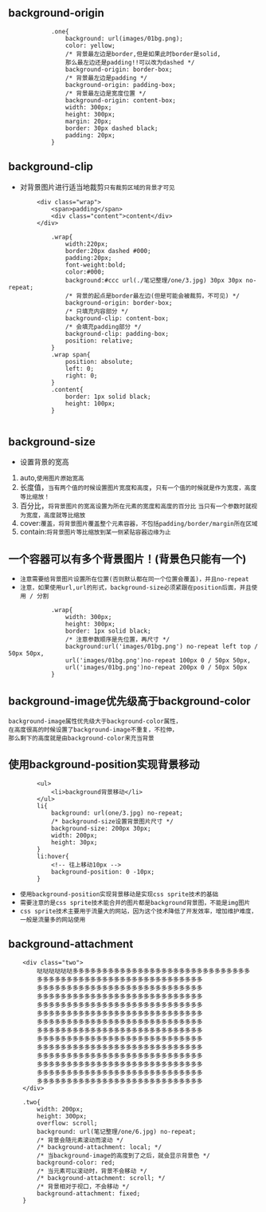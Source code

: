 ## background-origin
```
			.one{
				background: url(images/01bg.png);
				color: yellow;
				/* 背景最左边是border,但是如果此时border是solid,
				那么最左边还是padding!!可以改为dashed */
				background-origin: border-box;
				/* 背景最左边是padding */
				background-origin: padding-box;
				/* 背景最左边是宽度位置 */
				background-origin: content-box;
				width: 300px;
				height: 300px;
				margin: 20px;
				border: 30px dashed black;
				padding: 20px;
			}
```

## background-clip
* 对背景图片进行适当地裁剪`只有裁剪区域的背景才可见`
```
		<div class="wrap">
			<span>padding</span>
		    <div class="content">content</div>
		</div>
		
			.wrap{
				width:220px; 
				border:20px dashed #000; 
				padding:20px; 
				font-weight:bold; 
				color:#000; 
				background:#ccc url(./笔记整理/one/3.jpg) 30px 30px no-repeat; 
				/* 背景的起点是border最左边(但是可能会被裁剪，不可见) */
				background-origin: border-box;
				/* 只填充内容部分 */
				background-clip: content-box;
				/* 会填充padding部分 */
				background-clip: padding-box;
				position: relative;
			}
			.wrap span{
				position: absolute;
				left: 0;
				right: 0;
			}
			.content{
				border: 1px solid black;
				height: 100px;
			}
			
```

## background-size
* 设置背景的宽高
1. auto,`使用图片原始宽高`
2. 长度值，`当有两个值的时候设置图片宽度和高度`，`只有一个值的时候就是作为宽度，高度等比缩放！`
3. 百分比，`将背景图片的宽高设置为所在元素的宽度和高度的百分比`
`当只有一个参数时就视为宽度，高度就等比缩放`
4. cover:`覆盖，将背景图片覆盖整个元素容器，不包括padding/border/margin所在区域`
5. contain:`将背景图片等比缩放到某一侧紧贴容器边缘为止`

## 一个容器可以有多个背景图片！(背景色只能有一个)
* `注意需要给背景图片设置所在位置(否则默认都在同一个位置会覆盖)，并且no-repeat`
* `注意，如果使用url,url的形式，background-size必须紧跟在position后面，并且使用 / 分割`
```
			.wrap{
				width: 300px;
				height: 300px;
				border: 1px solid black;
				/* 注意参数顺序是先位置，再尺寸 */
				background:url('images/01bg.png') no-repeat left top / 50px 50px,
				url('images/01bg.png')no-repeat 100px 0 / 50px 50px,
				url('images/01bg.png')no-repeat 200px 0 / 50px 50px 
			}
```

## background-image优先级高于background-color
```
background-image属性优先级大于background-color属性，
在高度很高的时候设置了background-image不重复，不拉伸，
那么剩下的高度就是由background-color来充当背景
```

## 使用background-position实现背景移动
```
		<ul>
			<li>background背景移动</li>
		</ul>
		li{
			background: url(one/3.jpg) no-repeat;
			/* background-size设置背景图片尺寸 */
			background-size: 200px 30px;
			width: 200px;
			height: 30px;
		}
		li:hover{
			<!-- 往上移动10px -->
			background-position: 0 -10px;
		}
```
* `使用background-position实现背景移动是实现css sprite技术的基础`
* `需要注意的是css sprite技术能合并的图片都是background背景图，不能是img图片`
* `css sprite技术主要用于流量大的网站，因为这个技术降低了开发效率，增加维护难度，一般是流量多的网站使用`

## background-attachment
```
	<div class="two">
		哒哒哒哒哒哒多多多多多多多多多多多多多多多多多多多多多多多多多多多多多多
		多多多多多多多多多多多多多多多多多多多多多多多多多多多多
		多多多多多多多多多多多多多多多多多多多多多多多多多多多多
		多多多多多多多多多多多多多多多多多多多多多多多多多多多多
		多多多多多多多多多多多多多多多多多多多多多多多多多多多多
		多多多多多多多多多多多多多多多多多多多多多多多多多多多多
		多多多多多多多多多多多多多多多多多多多多多多多多多多多多
		多多多多多多多多多多多多多多多多多多多多多多多多多多多多
		多多多多多多多多多多多多多多多多多多多多多多多多多多多多
		多多多多多多多多多多多多多多多多多多多多多多多多多多多多
		多多多多多多多多多多多多多多多多多多多多多多多多多多多多
		多多多多多多多多多多多多多多多多多多多多多多多多多多多多
		多多多多多多多多多多多多多多多多多多多多多多多多多多多多
		多多多多多多多多多多多多多多多多多多多多多多多多多多多多
	</div>
	
	.two{
		width: 200px;
		height: 300px;
		overflow: scroll;
		background: url(笔记整理/one/6.jpg) no-repeat;
		/* 背景会随元素滚动而滚动 */
		/* background-attachment: local; */
		/* 当background-image的高度到了之后，就会显示背景色 */
		background-color: red;
		/* 当元素可以滚动时，背景不会移动 */
		/* background-attachment: scroll; */
		/* 背景相对于视口，不会移动 */
		background-attachment: fixed;
	}
```